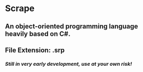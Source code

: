 # Scrape
## An object-oriented programming language heavily based on C#.
## File Extension: .srp

### *Still in very early development, use at your own risk!*